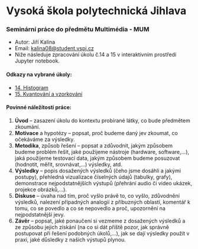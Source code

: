 # Vysoká škola polytechnická Jihlava
### Seminární práce do předmětu Multimédia - MUM

- Autor: Jiří Kalina  
- Email: kalina08@student.vspj.cz
- Níže následuje zpracování úkolu č.14 a 15 v interaktivním prostředí Jupyter notebook.

#### Odkazy na vybrané úkoly:
- [14. Histogram](https://github.com/JKalina08/mum_projekt/ukol_14.ipynb)
- [15. Kvantování a vzorkování](https://github.com/JKalina08/mum_projekt/ukol_15.ipynb)

#### Povinné náležítosti práce:
1. __Úvod__ – zasazení úkolu do kontextu probírané látky, co bude předmětem zkoumání.
2. __Motivace__ a hypotézy – popsat, proč budeme daný jev zkoumat, co očekáváme za výsledky.
3. __Metodika__, způsob řešení – popsat a zdůvodnit, jakým způsobem budeme problém řešit, jaké použijeme nástroje (hardware, software,...), jaká použijeme testovací data, jakým způsobem budeme posuzovat (hodnotit, měřit, srovnávat,...) výsledky, atd.
4. __Výsledky__ – popis dosažených výsledků (čeho jsme dosáhli a jakými postupy), přehledná vizualizace číselných údajů (tabulky, grafy), demonstrace nejpodstatnějších výstupů (přehrání audio či video ukázek, projekce obrázků,...).
5. __Diskuse__ – úvaha nad tím, proč vyšlo právě to, co vyšlo, zdůvodnění výsledků, nalezení případných analogií z příbuzných oblastí, komentář k tomu, co se povedlo a co se nepovedlo a proč, upozornění na nejpodstatnější jevy.
6. __Závěr__ – popsat, jaké ponaučení si vezmeme z dosažených výsledků a ze způsobu jejich získání (na co si dát příště pozor, jak správně postupovat při řešení podobných úkolů,...), jak se dají výsledky použít v praxi, jaké důsledky z našich výstupů plynou.